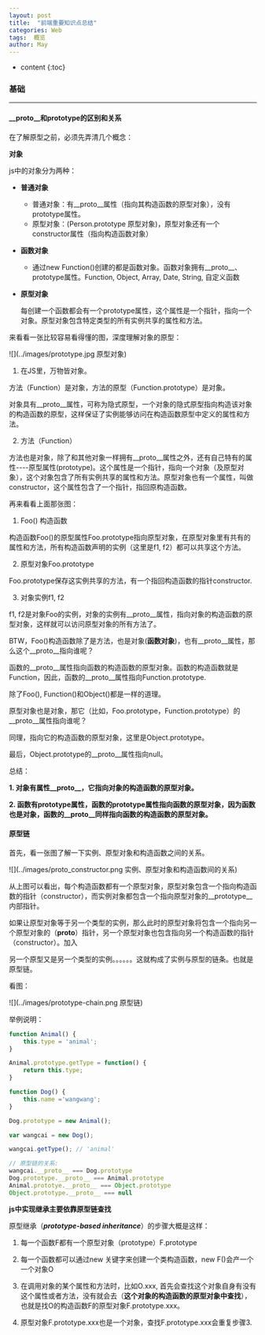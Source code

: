 ```yaml
---
layout: post
title:  "前端重要知识点总结"
categories: Web
tags:  概览
author: May
---
```


* content
{:toc}

### **基础** 
***

#### **__proto__和prototype的区别和关系**

在了解原型之前，必须先弄清几个概念：

**对象**

js中的对象分为两种：

* **普通对象**

    * 普通对象：有__proto__属性（指向其构造函数的原型对象），没有prototype属性。
    * 原型对象：(Person.prototype 原型对象)，原型对象还有一个constructor属性（指向构造函数对象）

* **函数对象**

    * 通过new Function()创建的都是函数对象。函数对象拥有__proto__、prototype属性。Function, Object, Array, Date, String, 自定义函数

* **原型对象**

    每创建一个函数都会有一个prototype属性，这个属性是一个指针，指向一个对象。原型对象包含特定类型的所有实例共享的属性和方法。

来看看一张比较容易看得懂的图，深度理解对象的原型：

![](../images/prototype.jpg 原型对象)  

1. 在JS里，万物皆对象。

方法（Function）是对象，方法的原型（Function.prototype）是对象。

对象具有__proto__属性，可称为隐式原型，一个对象的隐式原型指向构造该对象的构造函数的原型，这样保证了实例能够访问在构造函数原型中定义的属性和方法。  


2. 方法（Function）

方法也是对象，除了和其他对象一样拥有__proto__属性之外，还有自己特有的属性----原型属性(prototype)。这个属性是一个指针，指向一个对象（及原型对象），这个对象包含了所有实例共享的属性和方法。原型对象也有一个属性，叫做constructor，这个属性包含了一个指针，指回原构造函数。

再来看看上面那张图：  

1. Foo() 构造函数

构造函数Foo()的原型属性Foo.prototype指向原型对象，在原型对象里有共有的属性和方法，所有构造函数声明的实例（这里是f1, f2）都可以共享这个方法。

2. 原型对象Foo.prototype

Foo.prototype保存这实例共享的方法，有一个指回构造函数的指针constructor.

3. 对象实例f1, f2

f1, f2是对象Foo的实例，对象的实例有__proto__属性，指向对象的构造函数的原型对象，这样就可以访问原型对象的所有方法了。

BTW，Foo()构造函数除了是方法，也是对象(**函数对象**)，也有__proto__属性，那么这个__proto__指向谁呢？

函数的__proto__属性指向函数的构造函数的原型对象。函数的构造函数就是Function，因此，函数的__proto__属性指向Function.prototype.

除了Foo(), Function()和Object()都是一样的道理。

原型对象也是对象，那它（比如，Foo.prototype，Function.prototype）的__proto__属性指向谁呢？

同理，指向它的构造函数的原型对象，这里是Object.prototype。

最后，Object.prototype的__proto__属性指向null。


总结：

**1. 对象有属性__proto__，它指向对象的构造函数的原型对象。**

**2. 函数有prototype属性，函数的prototype属性指向函数的原型对象，因为函数也是对象，函数的__proto__同样指向函数的构造函数的原型对象。**

#### **原型链**

首先，看一张图了解一下实例、原型对象和构造函数之间的关系。

![](../images/proto_constructor.png 实例、原型对象和构造函数间的关系)

从上图可以看出，每个构造函数都有一个原型对象，原型对象包含一个指向构造函数的指针（constructor），而实例对象都包含一个指向原型对象的__prototype__内部指针。

如果让原型对象等于另一个类型的实例，那么此时的原型对象将包含一个指向另一个原型对象的（__proto__）指针，另一个原型对象也包含指向另一个构造函数的指针（constructor）。加入

另一个原型又是另一个类型的实例。。。。。。这就构成了实例与原型的链条。也就是原型链。

看图：

![](../images/prototype-chain.png 原型链)

举例说明：

```js
function Animal() {
    this.type = 'animal';
}

Animal.prototype.getType = function() {
    return this.type;
}

function Dog() {
    this.name ='wangwang';
}

Dog.prototype = new Animal();

var wangcai = new Dog();

wangcai.getType(); // 'animal'
```

```js
// 原型链的关系:
wangcai.__proto__ === Dog.prototype
Dog.prototype.__proto__ === Animal.prototype
Animal.prototye.__proto__ === Object.prototype
Object.prototype.__proto__ === null
```

**js中实现继承主要依靠原型链查找**

原型继承（***prototype-based inheritance***）的步骤大概是这样：

1. 每一个函数F都有一个原型对象（prototype）F.prototype

2. 每一个函数都可以通过new 关键字来创建一个类构造函数，new F()会产一个一个对象O

3. 在调用对象的某个属性和方法时，比如O.xxx, 首先会查找这个对象自身有没有这个属性或者方法，没有就会去（**这个对象的构造函数的原型对象中查找**），也就是找O的构造函数F的原型对象F.prototype.xxx。

4. 原型对象F.prototype.xxx也是一个对象，查找F.prototype.xxx会重复步骤3.
